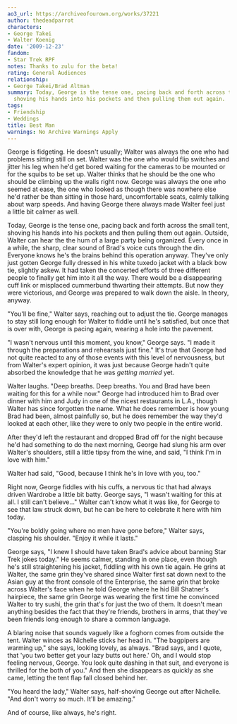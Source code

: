 ```yaml
---
ao3_url: https://archiveofourown.org/works/37221
author: thedeadparrot
characters:
- George Takei
- Walter Koenig
date: '2009-12-23'
fandom:
- Star Trek RPF
notes: Thanks to zulu for the beta!
rating: General Audiences
relationship:
- George Takei/Brad Altman
summary: Today, George is the tense one, pacing back and forth across the small tent,
  shoving his hands into his pockets and then pulling them out again.
tags:
- Friendship
- Weddings
title: Best Man
warnings: No Archive Warnings Apply
---
```


George is fidgeting. He doesn't usually; Walter was always the one who had problems sitting still on set. Walter was the one who would flip switches and jitter his leg when he'd get bored waiting for the cameras to be mounted or for the squibs to be set up. Walter thinks that he should be the one who should be climbing up the walls right now. George was always the one who seemed at ease, the one who looked as though there was nowhere else he'd rather be than sitting in those hard, uncomfortable seats, calmly talking about warp speeds. And having George there always made Walter feel just a little bit calmer as well.

Today, George is the tense one, pacing back and forth across the small tent, shoving his hands into his pockets and then pulling them out again. Outside, Walter can hear the the hum of a large party being organized. Every once in a while, the sharp, clear sound of Brad's voice cuts through the din. Everyone knows he's the brains behind this operation anyway. They've only just gotten George fully dressed in his white tuxedo jacket with a black bow tie, slightly askew. It had taken the concerted efforts of three different people to finally get him into it all the way. There would be a disappearing cuff link or misplaced cummerbund thwarting their attempts. But now they were victorious, and George was prepared to walk down the aisle. In theory, anyway.

"You'll be fine," Walter says, reaching out to adjust the tie. George manages to stay still long enough for Walter to fiddle until he's satisfied, but once that is over with, George is pacing again, wearing a hole into the pavement.

"I wasn't nervous until this moment, you know," George says. "I made it through the preparations and rehearsals just fine." It's true that George had not quite reacted to any of those events with this level of nervousness, but from Walter's expert opinion, it was just because George hadn't quite absorbed the knowledge that he was *getting married* yet.

Walter laughs. "Deep breaths. Deep breaths. You and Brad have been waiting for this for a while now." George had introduced him to Brad over dinner with him and Judy in one of the nicest restaurants in L.A., though Walter has since forgotten the name. What he does remember is how young Brad had been, almost painfully so, but he does remember the way they'd looked at each other, like they were to only two people in the entire world.

After they'd left the restaurant and dropped Brad off for the night because he'd had something to do the next morning, George had slung his arm over Walter's shoulders, still a little tipsy from the wine, and said, "I think I'm in love with him."

Walter had said, "Good, because I think he's in love with you, too."

Right now, George fiddles with his cuffs, a nervous tic that had always driven Wardrobe a little bit batty. George says, "I wasn't waiting for this at all. I still can't believe..." Walter can't know what it was like, for George to see that law struck down, but he can be here to celebrate it here with him today.

"You're boldly going where no men have gone before," Walter says, clasping his shoulder. "Enjoy it while it lasts."

George says, "I knew I should have taken Brad's advice about banning Star Trek jokes today." He seems calmer, standing in one place, even though he's still straightening his jacket, fiddling with his own tie again. He grins at Walter, the same grin they've shared since Walter first sat down next to the Asian guy at the front console of the Enterprise, the same grin that broke across Walter's face when he told George where he hid Bill Shatner's hairpiece, the same grin George was wearing the first time he convinced Walter to try sushi, the grin that's for just the two of them. It doesn't mean anything besides the fact that they're friends, brothers in arms, that they've been friends long enough to share a common language.

A blaring noise that sounds vaguely like a foghorn comes from outside the tent. Walter winces as Nichelle sticks her head in. "The bagpipers are warming up," she says, looking lovely, as always. "Brad says, and I quote, that 'you two better get your lazy butts out here.' Oh, and I would stop feeling nervous, George. You look quite dashing in that suit, and everyone is thrilled for the both of you." And then she disappears as quickly as she came, letting the tent flap fall closed behind her.

"You heard the lady," Walter says, half-shoving George out after Nichelle. "And don't worry so much. It'll be amazing."

And of course, like always, he's right.